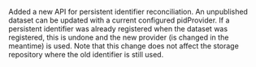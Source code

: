 Added a new API for persistent identifier reconciliation. An unpublished dataset can be updated with a current configured
pidProvider. If a persistent identifier was already registered when the dataset was registered, this is undone and the
new provider (is changed in the meantime) is used. Note that this change does not affect the storage repository where the old identifier is still
used. 